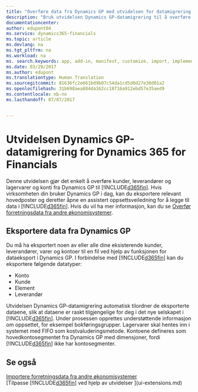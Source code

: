 ```yaml
---
title: "Overføre data fra Dynamics GP med utvidelsen for datamigrering | Microsoft-dokumentasjon"
description: "Bruk utvidelsen Dynamics GP-datamigrering til å overføre kunder, leverandører, lagervarer og konti fra Dynamics GP til Dynamics 365 for Financials."
documentationcenter: 
author: edupont04
ms.service: dynamics365-financials
ms.topic: article
ms.devlang: na
ms.tgt_pltfrm: na
ms.workload: na
ms. search.keywords: app, add-in, manifest, customize, import, implement
ms.date: 03/29/2017
ms.author: edupont
ms.translationtype: Human Translation
ms.sourcegitcommit: 81636fc2e661bd9b07c54da1cd5d0d27e30d01a2
ms.openlocfilehash: 31b698aea884da162cc18f16a912ebd57e35aed9
ms.contentlocale: nb-no
ms.lasthandoff: 07/07/2017


---
```

# <a name="the-dynamics-gp-data-migration-extension-for-dynamics-365-for-financials"></a>Utvidelsen Dynamics GP-datamigrering for Dynamics 365 for Financials
Denne utvidelsen gjør det enkelt å overføre kunder, leverandører og lagervarer og konti fra Dynamics GP til [!INCLUDE[d365fin](includes/d365fin_md.md)]. Hvis virksomheten din bruker Dynamics GP i dag, kan du eksportere relevant hovedposter og deretter åpne en assistert oppsettsveiledning for å legge til data i [!INCLUDE[d365fin](includes/d365fin_md.md)]. Hvis du vil ha mer informasjon, kan du se [Overfør forretningsdata fra andre økonomisystemer](upload-data.md).

## <a name="exporting-data-from-dynamics-gp"></a>Eksportere data fra Dynamics GP
Du må ha eksportert noen av eller alle dine eksisterende kunder, leverandører, varer og kontoer til en fil ved hjelp av funksjonen for dataeksport i Dynamics GP. I forbindelse med [!INCLUDE[d365fin](includes/d365fin_md.md)] kan du eksportere følgende datatyper:

* Konto  
* Kunde  
* Element  
* Leverandør  

Utvidelsen Dynamics GP-datamigrering automatisk tilordner de eksporterte dataene, slik at dataene er raskt tilgjengelige for deg i det nye selskapet i [!INCLUDE[d365fin](includes/d365fin_md.md)]. Under prosessen opprettes understøttende informasjon om oppsettet, for eksempel bokføringsgrupper. Lagervarer skal hentes inn i systemet med FIFO som kostvaluderingsmetode. Kontoene defineres som hovedkontosegmentet fra Dynamics GP med dimensjoner, fordi [!INCLUDE[d365fin](includes/d365fin_long_md.md)] ikke har kontosegmenter.

## <a name="see-also"></a>Se også
[Importere forretningsdata fra andre økonomisystemer](upload-data.md)  
[Tilpasse [!INCLUDE[d365fin](includes/d365fin_md.md)] ved hjelp av utvidelser ](ui-extensions.md)  

